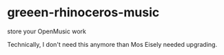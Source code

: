 # greeen-rhinoceros-music
store your OpenMusic work

Technically, I don't need this anymore than Mos Eisely needed upgrading.
